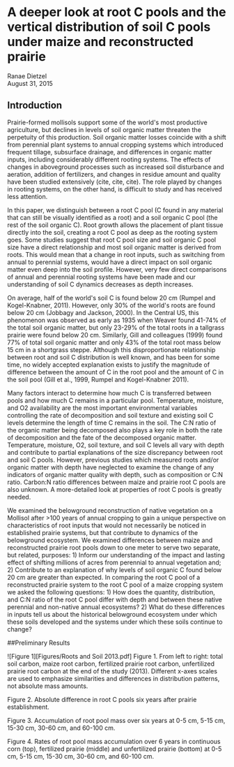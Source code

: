 # A deeper look at root C pools and the vertical distribution of soil C pools under maize and reconstructed prairie
Ranae Dietzel  
August 31, 2015  

## Introduction
Prairie-formed mollisols support some of the world's most productive agriculture, but declines in levels of soil organic matter threaten the perpetuity of this production.  Soil organic matter losses coincide with a shift from perennial plant systems to annual cropping systems which introduced frequent tillage, subsurface drainage, and differences in organic matter inputs, including considerably different rooting systems. The effects of changes in aboveground processes such as increased soil disturbance and aeration, addition of fertilizers, and changes in residue amount and quality have been studied extensively (cite, cite, cite).  The role played by changes in rooting systems, on the other hand, is difficult to study and has received less attention.  

In this paper, we distinguish between a root C pool (C found in any material that can still be visually identified as a root) and a soil organic C pool (the rest of the soil organic C).  Root growth allows the placement of plant tissue directly into the soil, creating a root C pool as deep as the rooting system goes.  Some studies suggest that root C pool size and soil organic C pool size have a direct relationship and most soil organic matter is derived from roots.  This would mean that a change in root inputs, such as switching from annual to perennial systems, would have a direct impact on soil organic matter even deep into the soil profile. However, very few direct comparisons of annual and perennial rooting systems have been made and our understanding of soil C dynamics decreases as depth increases.  

On average, half of the world's soil C is found below 20 cm (Rumpel and Kogel-Knabner, 2011). However, only 30% of the world's roots are found below 20 cm (Jobbagy and Jackson, 2000).  In the Central US, this phenomenon was observed as early as 1935 when Weaver found 41-74% of the total soil organic matter, but only 23-29% of the total roots in a tallgrass prairie were found below 20 cm.  Similarly, Gill and colleagues (1999) found 77% of total soil organic matter and only 43% of the total root mass below 15 cm in a shortgrass steppe. Although this disproportionate relationship between root and soil C distribution is well known, and has been for some time, no widely accepted explanation exists to justify the magnitude of difference between the amount of C in the root pool and the amount of C in the soil pool (Gill et al., 1999, Rumpel and Kogel-Knabner 2011).    

Many factors interact to determine how much C is transferred between pools and how much C remains in a particular pool.  Temperature, moisture, and O2 availability are the most important environmental variables controlling the rate of decomposition and soil texture and existing soil C levels determine the length of time C remains in the soil.  The C:N ratio of the organic matter being decomposed also plays a key role in both the rate of decomposition and the fate of the decomposed organic matter.  Temperature, moisture, O2, soil texture, and soil C levels all vary with depth and contribute to partial explanations of the size discrepancy between root and soil C pools. However, previous studies which measured roots and/or organic matter with depth have neglected to examine the change of any indicators of organic matter quality with depth, such as composition or C:N ratio.  Carbon:N ratio differences between maize and prairie root C pools are also unknown.  A more-detailed look at properties of root C pools is greatly needed.  

We examined the belowground reconstruction of native vegetation on a Mollisol after >100 years of annual cropping to gain a unique perspective on characteristics of root inputs that would not necessarily be noticed in established prairie systems, but that contribute to dynamics of the belowground ecosystem.  We examined differences between maize and reconstructed prairie root pools down to one meter to serve two separate, but related, purposes: 1) Inform our understanding of the impact and lasting effect of shifting millions of acres from perennial to annual vegetation and; 2) Contribute to an explanation of why levels of soil organic C found below 20 cm are greater than expected.  In comparing the root C pool of a reconstructed prairie system to the root C pool of a maize cropping system we asked the following questions: 1) How does the quantity, distribution, and C:N ratio of the root C pool differ with depth and between these native perennial and non-native annual ecosystems? 2) What do these differences in inputs tell us about the historical belowground ecosystem under which these soils developed and the systems under which these soils continue to change?
  

##Preliminary Results

![Figure 1][Figures/Roots and Soil 2013.pdf]
Figure 1. From left to right: total soil carbon, maize root carbon, fertilized prairie root carbon, unfertilized prairie root carbon at the end of the study (2013). Different x-axes scales are used to emphasize similarities and differences in distribution patterns, not absolute mass amounts. 

Figure 2. Absolute difference in root C pools six years after prairie establishment.  

Figure 3. Accumulation of root pool mass over six years at 0-5 cm, 5-15 cm, 15-30 cm, 30-60 cm, and 60-100 cm.  

Figure 4. Rates of root pool mass accumulation over 6 years in continuous corn (top), fertilized prairie (middle) and unfertilized prairie (bottom) at 0-5 cm, 5-15 cm, 15-30 cm, 30-60 cm, and 60-100 cm. 



